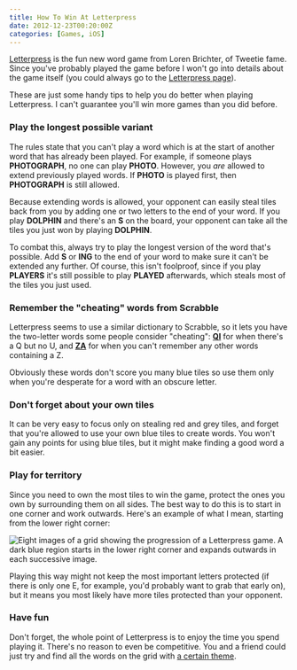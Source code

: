 ```yaml
---
title: How To Win At Letterpress
date: 2012-12-23T00:20:00Z
categories: [Games, iOS]
---
```


[Letterpress](https://itunes.apple.com/gb/app/letterpress-word-game/id526619424?mt=8&at=10l7rn)
is the fun new word game from Loren Brichter, of Tweetie fame. Since you've
probably played the game before I won't go into details about the game itself
(you could always go to the
[Letterpress page](http://www.atebits.com/letterpress/)).

These are just some handy tips to help you do better when playing Letterpress. I
can't guarantee you'll win more games than you did before. <!-- more -->

### Play the longest possible variant

The rules state that you can't play a word which is at the start of another word
that has already been played. For example, if someone plays **PHOTOGRAPH**, no
one can play **PHOTO**. However, you _are_ allowed to extend previously played
words. If **PHOTO** is played first, then **PHOTOGRAPH** is still allowed.

Because extending words is allowed, your opponent can easily steal tiles back
from you by adding one or two letters to the end of your word. If you play
**DOLPHIN** and there's an **S** on the board, your opponent can take all the
tiles you just won by playing **DOLPHIN**.

To combat this, always try to play the longest version of the word that's
possible. Add **S** or **ING** to the end of your word to make sure it can't be
extended any further. Of course, this isn't foolproof, since if you play
**PLAYERS** it's still possible to play **PLAYED** afterwards, which steals most
of the tiles you just used.

### Remember the "cheating" words from Scrabble

Letterpress seems to use a similar dictionary to Scrabble, so it lets you have
the two-letter words some people consider "cheating":
[**QI**](https://www.merriam-webster.com/dictionary/qi) for when there's a Q but
no U, and [**ZA**](https://www.merriam-webster.com/dictionary/za) for when you
can't remember any other words containing a Z.

Obviously these words don't score you many blue tiles so use them only when
you're desperate for a word with an obscure letter.

### Don't forget about your own tiles

It can be very easy to focus only on stealing red and grey tiles, and forget
that you're allowed to use your own blue tiles to create words. You won't gain
any points for using blue tiles, but it might make finding a good word a bit
easier.

### Play for territory

Since you need to own the most tiles to win the game, protect the ones you own
by surrounding them on all sides. The best way to do this is to start in one
corner and work outwards. Here's an example of what I mean, starting from the
lower right corner:

![Eight images of a grid showing the progression of a Letterpress game. A dark blue region starts in the lower right corner and expands outwards in each successive image.](/img/2012-12-Letterpress_Territory_Example.png)

Playing this way might not keep the most important letters protected (if there
is only one E, for example, you'd probably want to grab that early on), but it
means you most likely have more tiles protected than your opponent.

### Have fun

Don't forget, the whole point of Letterpress is to enjoy the time you spend
playing it. There's no reason to even be competitive. You and a friend could
just try and find all the words on the grid with
[a certain theme](https://twitter.com/olivvysaur/status/282226813567131648).
